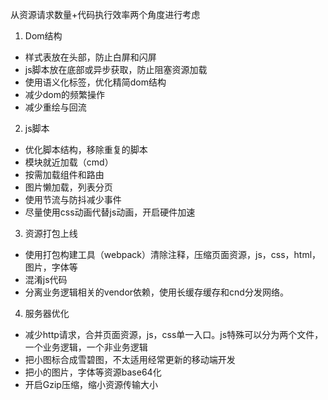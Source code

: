 从资源请求数量+代码执行效率两个角度进行考虑

1. Dom结构
- 样式表放在头部，防止白屏和闪屏
- js脚本放在底部或异步获取，防止阻塞资源加载
- 使用语义化标签，优化精简dom结构
- 减少dom的频繁操作
- 减少重绘与回流

2. js脚本
- 优化脚本结构，移除重复的脚本
- 模块就近加载（cmd）
- 按需加载组件和路由
- 图片懒加载，列表分页
- 使用节流与防抖减少事件
- 尽量使用css动画代替js动画，开启硬件加速

3. 资源打包上线
- 使用打包构建工具（webpack）清除注释，压缩页面资源，js，css，html，图片，字体等
- 混淆js代码
- 分离业务逻辑相关的vendor依赖，使用长缓存缓存和cnd分发网络。

4. 服务器优化
- 减少http请求，合并页面资源，js，css单一入口。js特殊可以分为两个文件，一个业务逻辑，一个非业务逻辑
- 把小图标合成雪碧图，不太适用经常更新的移动端开发
- 把小的图片，字体等资源base64化
- 开启Gzip压缩，缩小资源传输大小